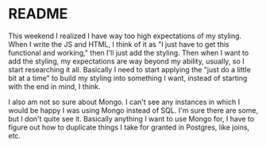 # README

This weekend I realized I have way too high expectations of my styling. When I write the JS and HTML, I think of it as "I just have to get this functional and working," then I'll just add the styling. Then when I want to add the styling, my expectations are way beyond my ability, usually, so I start researching it all. Basically I need to start applying the "just do a little bit at a time" to build my styling into something I want, instead of starting with the end in mind, I think.

I also am not so sure about Mongo. I can't see any instances in which I would be happy I was using Mongo instead of SQL. I'm sure there are some, but I don't quite see it. Basically anything I want to use Mongo for, I have to figure out how to duplicate things I take for granted in Postgres, like joins, etc.